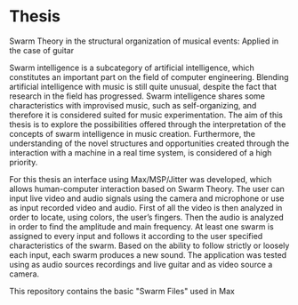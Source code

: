 # Thesis
Swarm Theory in the structural  organization of musical events: Applied in the case of guitar

Swarm intelligence is a subcategory of artificial intelligence, which constitutes an important part on the field of computer engineering. Blending artificial intelligence with music is still quite unusual, despite the fact that research in the field has progressed. Swarm intelligence shares some characteristics with improvised music, such as self-organizing, and therefore it is considered suited for music experimentation.
The aim of this thesis is to explore the possibilities offered through the interpretation of the concepts of swarm intelligence in music creation. Furthermore, the understanding of the novel structures and opportunities created through the interaction with a machine in a real time system, is considered of a high priority.

For this thesis an interface using Max/MSP/Jitter was developed, which allows human-computer interaction based on Swarm Theory.
The user can input live video and audio signals using the camera and microphone or use as input recorded video and audio. First of all the video is then analyzed in order to locate, using colors, the user’s fingers.   Then the audio is analyzed in order to find the amplitude and main frequency. At least one swarm is assigned to every input and follows it according to the user specified characteristics of the swarm. Based on the ability to follow strictly or loosely each input, each swarm produces a new sound.
The application was tested using as audio sources recordings and live guitar and as video source a camera.


This repository contains the basic "Swarm Files" used in Max
